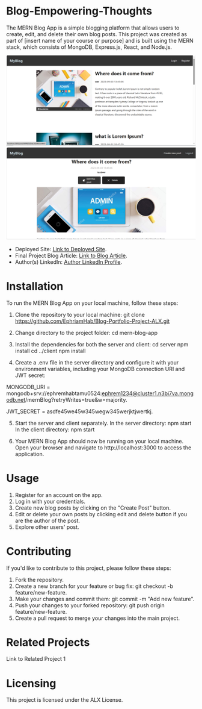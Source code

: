 # Blog-Empowering-Thoughts

The MERN Blog App is a simple blogging platform that allows users to create, edit, and delete their own blog posts. This project was created as part of [insert name of your course or purpose] and is built using the MERN stack, which consists of MongoDB, Express.js, React, and Node.js.

![Sample Image](./images/p1.png)
![Sample Image](./images/p2.png)

- Deployed Site: [Link to Deployed Site](https://render.com).
- Final Project Blog Article: [Link to Blog Article](https://medium.com/@ephremhabtamu2015).
- Author(s) LinkedIn: [Author LinkedIn Profile](www.linkedin.com).

# Installation
To run the MERN Blog App on your local machine, follow these steps:

1. Clone the repository to your local machine:
git clone https://github.com/EphriamHab/Blog-Portfolio-Project-ALX.git

2. Change directory to the project folder:
cd mern-blog-app

3. Install the dependencies for both the server and client:
cd server
npm install
cd ../client
npm install

4. Create a .env file in the server directory and configure it with your environment variables, including your MongoDB connection URI and JWT secret:


MONGODB_URI = mongodb+srv://ephremhabtamu0524:ephrem1234@cluster1.n3bi7va.mongodb.net/mernBlog?retryWrites=true&w=majority.

JWT_SECRET = asdfe45we45w345wegw345werjktjwertkj.

5. Start the server and client separately. In the server directory:
npm start
In the client directory:
npm start

6. Your MERN Blog App should now be running on your local machine. Open your browser and navigate to http://localhost:3000 to access the application.

# Usage

1. Register for an account on the app.  
2. Log in with your credentials.  
3. Create new blog posts by clicking on the "Create Post" button.  
4. Edit or delete your own posts by clicking edit and delete button if you are the author of the post.  
5. Explore other users' post.

# Contributing

If you'd like to contribute to this project, please follow these steps:

1. Fork the repository.
2. Create a new branch for your feature or bug fix: git checkout -b feature/new-feature.
3. Make your changes and commit them: git commit -m "Add new feature".
4. Push your changes to your forked repository: git push origin feature/new-feature.
5. Create a pull request to merge your changes into the main project.

# Related Projects
Link to Related Project 1

# Licensing
This project is licensed under the ALX License.


